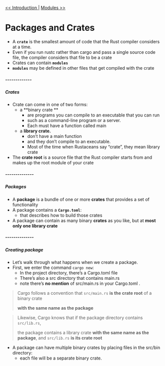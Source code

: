 [<< Introduction ](./introduction.md) | [ Modules >>](./modules_controlflow_privacy.md)
# Packages and Crates

* A **`crate`** is the smallest amount of code that the Rust compiler considers at a time.
* Even if you run rustc rather than cargo and pass a single source code file, the compiler considers that file to be a crate
* Crates can contain **`modules`**
* **`modules`** may be defined in other files that get compiled with the crate


##### -------------
##### Crates
* Crate can come in one of two forms:
  - a **binary crate **
    - are programs you can compile to an executable that you can run
    -  such as a command-line program or a server. 
    -  Each must have a function called main
  - a **library crate.**
    - don’t have a main function
    - and they don’t compile to an executable. 
    -  Most of the time when Rustaceans say “crate”, they mean library crate
* The **crate root** is a source file that the Rust compiler starts from and makes up the root module of your crate


##### --------------
##### Packages
* A **package** is a bundle of one or more **crates** that provides a set of functionality
* A package contains a **`Cargo.toml`**: 
  - that describes how to build those crates
* A package can contain as many binary **crates** as you like, but at **most only one library crate**


##### --------------
##### Creating package
* Let’s walk through what happens when we create a package. 
* First, we enter the command `cargo new`:
  - In the project directory, there’s a Cargo.toml file
  - There’s also a src directory that contains main.rs
  - note there’s **no mention** of src/main.rs in your Cargo.toml .
  
> Cargo follows a convention that `src/main.rs` **is the crate root** of a binary crate 
> 
> **with the same name as the package**

> Likewise, Cargo knows that if the package directory contains `src/lib.rs`, 
> 
> the package contains a library crate **with the same name as the package**, and `src/lib.rs` **is its crate root**


* A package can have multiple binary crates by placing files in the src/bin directory:
  - each file will be a separate binary crate.
